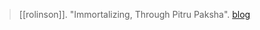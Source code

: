 > [[rolinson]]. "Immortalizing, Through Pitru Paksha". [blog](https://aryaakasha.com/2019/09/17/immortalizing-through-pitru-paksha/)